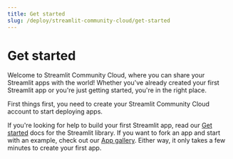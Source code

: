 ```yaml
---
title: Get started
slug: /deploy/streamlit-community-cloud/get-started
---
```


# Get started

Welcome to Streamlit Community Cloud, where you can share your Streamlit apps with the world! Whether you've already created your first Streamlit app or you're just getting started, you're in the right place.

First things first, you need to create your Streamlit Community Cloud account to start deploying apps.

<TileContainer>
    <Tile
        icon="rocket_launch"
        title="Quickstart"
        text="Create your account and deploy an example app as fast as possible. Jump right into coding with GitHub Codespaces."
        link="/deploy/streamlit-community-cloud/get-started"
        background="lightBlue-70"
    />
    <Tile
        icon="person"
        title="Create your account"
        text="See all the options and get complete explanations as you create your Streamlit Community Cloud account."
        link="/deploy/streamlit-community-cloud/get-started/create-your-account"
        background="lightBlue-70"
    />
    <Tile
        icon="security"
        title="Trust and Security"
        text="Security first! If you want to read up on how we handle your data before you get started, we've got you covered."
        link="streamlit-community-cloud/get-started/trust-and-security"
        background="lightBlue-70"
    />
</TileContainer>

If you're looking for help to build your first Streamlit app, read our [Get started](/get-started) docs for the Streamlit library. If you want to fork an app and start with an example, check out our <a href="https://streamlit.io/gallery" target="_blank">App gallery</a>. Either way, it only takes a few minutes to create your first app.
